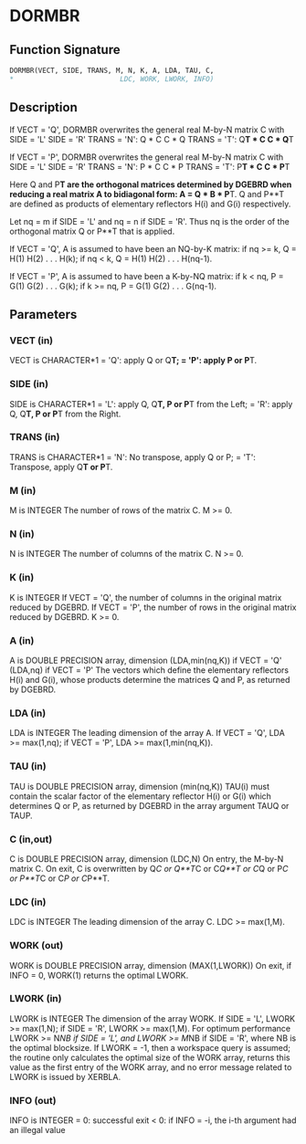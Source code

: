 # DORMBR

## Function Signature

```fortran
DORMBR(VECT, SIDE, TRANS, M, N, K, A, LDA, TAU, C,
*                          LDC, WORK, LWORK, INFO)
```

## Description


 If VECT = 'Q', DORMBR overwrites the general real M-by-N matrix C
 with
                 SIDE = 'L'     SIDE = 'R'
 TRANS = 'N':      Q * C          C * Q
 TRANS = 'T':      Q**T * C       C * Q**T

 If VECT = 'P', DORMBR overwrites the general real M-by-N matrix C
 with
                 SIDE = 'L'     SIDE = 'R'
 TRANS = 'N':      P * C          C * P
 TRANS = 'T':      P**T * C       C * P**T

 Here Q and P**T are the orthogonal matrices determined by DGEBRD when
 reducing a real matrix A to bidiagonal form: A = Q * B * P**T. Q and
 P**T are defined as products of elementary reflectors H(i) and G(i)
 respectively.

 Let nq = m if SIDE = 'L' and nq = n if SIDE = 'R'. Thus nq is the
 order of the orthogonal matrix Q or P**T that is applied.

 If VECT = 'Q', A is assumed to have been an NQ-by-K matrix:
 if nq >= k, Q = H(1) H(2) . . . H(k);
 if nq < k, Q = H(1) H(2) . . . H(nq-1).

 If VECT = 'P', A is assumed to have been a K-by-NQ matrix:
 if k < nq, P = G(1) G(2) . . . G(k);
 if k >= nq, P = G(1) G(2) . . . G(nq-1).

## Parameters

### VECT (in)

VECT is CHARACTER*1 = 'Q': apply Q or Q**T; = 'P': apply P or P**T.

### SIDE (in)

SIDE is CHARACTER*1 = 'L': apply Q, Q**T, P or P**T from the Left; = 'R': apply Q, Q**T, P or P**T from the Right.

### TRANS (in)

TRANS is CHARACTER*1 = 'N': No transpose, apply Q or P; = 'T': Transpose, apply Q**T or P**T.

### M (in)

M is INTEGER The number of rows of the matrix C. M >= 0.

### N (in)

N is INTEGER The number of columns of the matrix C. N >= 0.

### K (in)

K is INTEGER If VECT = 'Q', the number of columns in the original matrix reduced by DGEBRD. If VECT = 'P', the number of rows in the original matrix reduced by DGEBRD. K >= 0.

### A (in)

A is DOUBLE PRECISION array, dimension (LDA,min(nq,K)) if VECT = 'Q' (LDA,nq) if VECT = 'P' The vectors which define the elementary reflectors H(i) and G(i), whose products determine the matrices Q and P, as returned by DGEBRD.

### LDA (in)

LDA is INTEGER The leading dimension of the array A. If VECT = 'Q', LDA >= max(1,nq); if VECT = 'P', LDA >= max(1,min(nq,K)).

### TAU (in)

TAU is DOUBLE PRECISION array, dimension (min(nq,K)) TAU(i) must contain the scalar factor of the elementary reflector H(i) or G(i) which determines Q or P, as returned by DGEBRD in the array argument TAUQ or TAUP.

### C (in,out)

C is DOUBLE PRECISION array, dimension (LDC,N) On entry, the M-by-N matrix C. On exit, C is overwritten by Q*C or Q**T*C or C*Q**T or C*Q or P*C or P**T*C or C*P or C*P**T.

### LDC (in)

LDC is INTEGER The leading dimension of the array C. LDC >= max(1,M).

### WORK (out)

WORK is DOUBLE PRECISION array, dimension (MAX(1,LWORK)) On exit, if INFO = 0, WORK(1) returns the optimal LWORK.

### LWORK (in)

LWORK is INTEGER The dimension of the array WORK. If SIDE = 'L', LWORK >= max(1,N); if SIDE = 'R', LWORK >= max(1,M). For optimum performance LWORK >= N*NB if SIDE = 'L', and LWORK >= M*NB if SIDE = 'R', where NB is the optimal blocksize. If LWORK = -1, then a workspace query is assumed; the routine only calculates the optimal size of the WORK array, returns this value as the first entry of the WORK array, and no error message related to LWORK is issued by XERBLA.

### INFO (out)

INFO is INTEGER = 0: successful exit < 0: if INFO = -i, the i-th argument had an illegal value


